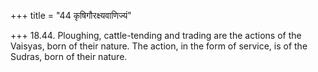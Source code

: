+++
title = "44 कृषिगौरक्ष्यवाणिज्यं"

+++
18.44. Ploughing, cattle-tending and trading are the actions of the
Vaisyas, born of their nature. The action, in the form of service, is of
the Sudras, born of their nature.
